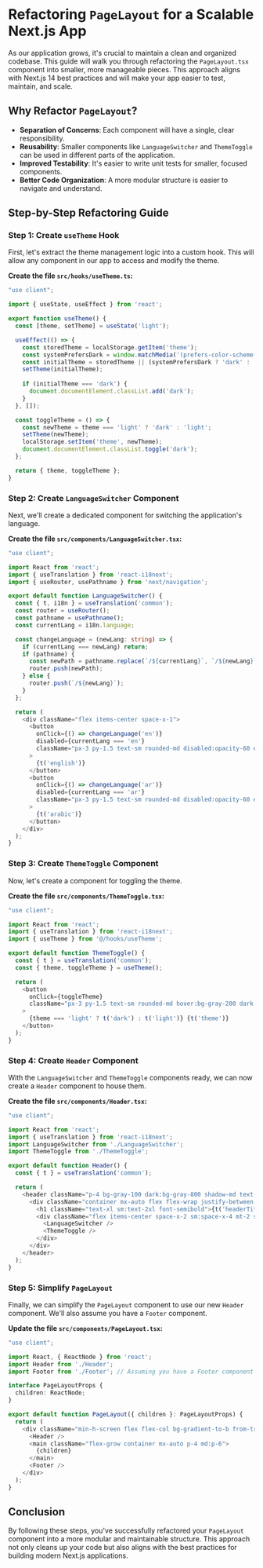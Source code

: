 # Refactoring `PageLayout` for a Scalable Next.js App

As our application grows, it's crucial to maintain a clean and organized codebase. This guide will walk you through refactoring the `PageLayout.tsx` component into smaller, more manageable pieces. This approach aligns with Next.js 14 best practices and will make your app easier to test, maintain, and scale.

## Why Refactor `PageLayout`?

- **Separation of Concerns**: Each component will have a single, clear responsibility.
- **Reusability**: Smaller components like `LanguageSwitcher` and `ThemeToggle` can be used in different parts of the application.
- **Improved Testability**: It's easier to write unit tests for smaller, focused components.
- **Better Code Organization**: A more modular structure is easier to navigate and understand.

## Step-by-Step Refactoring Guide

### Step 1: Create `useTheme` Hook

First, let's extract the theme management logic into a custom hook. This will allow any component in our app to access and modify the theme.

**Create the file `src/hooks/useTheme.ts`:**
```typescript
"use client";

import { useState, useEffect } from 'react';

export function useTheme() {
  const [theme, setTheme] = useState('light');

  useEffect(() => {
    const storedTheme = localStorage.getItem('theme');
    const systemPrefersDark = window.matchMedia('(prefers-color-scheme: dark)').matches;
    const initialTheme = storedTheme || (systemPrefersDark ? 'dark' : 'light');
    setTheme(initialTheme);
    
    if (initialTheme === 'dark') {
      document.documentElement.classList.add('dark');
    }
  }, []);

  const toggleTheme = () => {
    const newTheme = theme === 'light' ? 'dark' : 'light';
    setTheme(newTheme);
    localStorage.setItem('theme', newTheme);
    document.documentElement.classList.toggle('dark');
  };

  return { theme, toggleTheme };
}
```

### Step 2: Create `LanguageSwitcher` Component

Next, we'll create a dedicated component for switching the application's language.

**Create the file `src/components/LanguageSwitcher.tsx`:**
```typescript
"use client";

import React from 'react';
import { useTranslation } from 'react-i18next';
import { useRouter, usePathname } from 'next/navigation';

export default function LanguageSwitcher() {
  const { t, i18n } = useTranslation('common');
  const router = useRouter();
  const pathname = usePathname();
  const currentLang = i18n.language;

  const changeLanguage = (newLang: string) => {
    if (currentLang === newLang) return;
    if (pathname) {
      const newPath = pathname.replace(`/${currentLang}`, `/${newLang}`);
      router.push(newPath);
    } else {
      router.push(`/${newLang}`);
    }
  };

  return (
    <div className="flex items-center space-x-1">
      <button 
        onClick={() => changeLanguage('en')} 
        disabled={currentLang === 'en'} 
        className="px-3 py-1.5 text-sm rounded-md disabled:opacity-60 enabled:hover:bg-gray-200 dark:enabled:hover:bg-gray-700 disabled:cursor-not-allowed"
      >
        {t('english')}
      </button>
      <button 
        onClick={() => changeLanguage('ar')} 
        disabled={currentLang === 'ar'} 
        className="px-3 py-1.5 text-sm rounded-md disabled:opacity-60 enabled:hover:bg-gray-200 dark:enabled:hover:bg-gray-700 disabled:cursor-not-allowed"
      >
        {t('arabic')}
      </button>
    </div>
  );
}
```

### Step 3: Create `ThemeToggle` Component

Now, let's create a component for toggling the theme.

**Create the file `src/components/ThemeToggle.tsx`:**
```typescript
"use client";

import React from 'react';
import { useTranslation } from 'react-i18next';
import { useTheme } from '@/hooks/useTheme';

export default function ThemeToggle() {
  const { t } = useTranslation('common');
  const { theme, toggleTheme } = useTheme();

  return (
    <button 
      onClick={toggleTheme} 
      className="px-3 py-1.5 text-sm rounded-md hover:bg-gray-200 dark:hover:bg-gray-700"
    >
      {theme === 'light' ? t('dark') : t('light')} {t('theme')}
    </button>
  );
}
```

### Step 4: Create `Header` Component

With the `LanguageSwitcher` and `ThemeToggle` components ready, we can now create a `Header` component to house them.

**Create the file `src/components/Header.tsx`:**
```typescript
"use client";

import React from 'react';
import { useTranslation } from 'react-i18next';
import LanguageSwitcher from './LanguageSwitcher';
import ThemeToggle from './ThemeToggle';

export default function Header() {
  const { t } = useTranslation('common');

  return (
    <header className="p-4 bg-gray-100 dark:bg-gray-800 shadow-md text-gray-900 dark:text-white">
      <div className="container mx-auto flex flex-wrap justify-between items-center">
        <h1 className="text-xl sm:text-2xl font-semibold">{t('headerTitle')}</h1>
        <div className="flex items-center space-x-2 sm:space-x-4 mt-2 sm:mt-0">
          <LanguageSwitcher />
          <ThemeToggle />
        </div>
      </div>
    </header>
  );
}
```

### Step 5: Simplify `PageLayout`

Finally, we can simplify the `PageLayout` component to use our new `Header` component. We'll also assume you have a `Footer` component.

**Update the file `src/components/PageLayout.tsx`:**
```typescript
"use client";

import React, { ReactNode } from 'react';
import Header from './Header';
import Footer from './Footer'; // Assuming you have a Footer component

interface PageLayoutProps {
  children: ReactNode;
}

export default function PageLayout({ children }: PageLayoutProps) {
  return (
    <div className="min-h-screen flex flex-col bg-gradient-to-b from-transparent to-[rgb(var(--background-end-rgb))] bg-[rgb(var(--background-start-rgb))]">
      <Header />
      <main className="flex-grow container mx-auto p-4 md:p-6">
        {children}
      </main>
      <Footer />
    </div>
  );
}
```

## Conclusion

By following these steps, you've successfully refactored your `PageLayout` component into a more modular and maintainable structure. This approach not only cleans up your code but also aligns with the best practices for building modern Next.js applications.